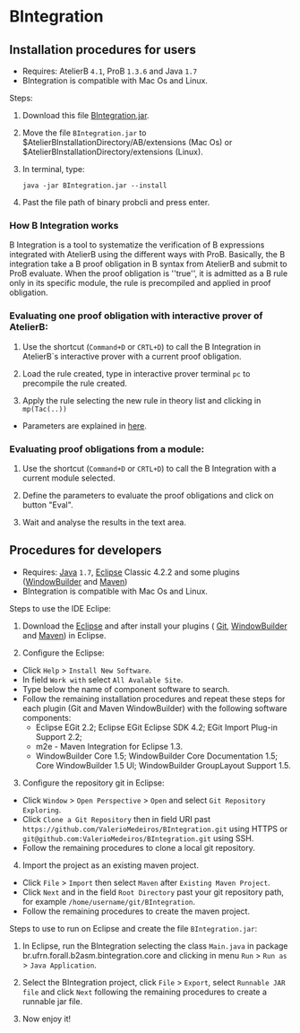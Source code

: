 [BIntegration.jar]:https://www.dropbox.com/s/yljtuc8csldq553/BIntegration.jar
[here]:https://github.com/ValerioMedeiros/BIntegration/blob/master/doc/Instructions.md
[java]:http://java.com/en/download/index.jsp
[eclipse]:http://www.eclipse.org/downloads/
[WindowBuilder]:http://www.eclipse.org/windowbuilder/
[Maven]:http://maven.apache.org/eclipse-plugin.html
[Git]:http://www.eclipse.org/egit/
[BIntegration]:https://github.com/ValerioMedeiros/BIntegration

BIntegration
============




Installation procedures for users
---------------------

* Requires: AtelierB `4.1`, ProB `1.3.6` and Java `1.7`
* BIntegration is compatible with Mac Os and Linux.

Steps:

1. Download this file [BIntegration.jar].

2. Move the file `BIntegration.jar` to $AtelierBInstallationDirectory/AB/extensions (Mac Os) or $AtelierBInstallationDirectory/extensions (Linux).

3. In terminal, type:

    `java -jar BIntegration.jar --install`
    
4. Past the file path of binary probcli and press enter.


### How B Integration works

B Integration is a tool to systematize the verification of B expressions integrated with AtelierB using the different ways with ProB.
Basically, the B integration take a B proof obligation in  B syntax from AtelierB and submit to ProB evaluate. When the proof obligation is ''true'', it is admitted as a B rule only in its specific module, the rule is precompiled and applied in proof obligation.


### Evaluating one proof obligation with interactive prover of AtelierB:

1. Use the shortcut (`Command+D` or `CRTL+D`) to call the B Integration in AtelierB`s interactive prover with a current proof obligation.

2. Load the rule created, type in interactive prover terminal `pc` to precompile the rule created.

3. Apply the rule selecting the new rule in theory list and clicking in `mp(Tac(..))` 

* Parameters are explained in [here].


### Evaluating proof obligations from a module:

1. Use the shortcut (`Command+D` or `CRTL+D`) to call the B Integration with a current module selected.

2. Define the parameters to evaluate the proof obligations and click on button "Eval".

3. Wait and analyse the results in the text area.






Procedures for developers 
---------------------

* Requires: [Java] `1.7`, [Eclipse] Classic 4.2.2 and some plugins ([WindowBuilder] and [Maven])
* BIntegration is compatible with Mac Os and Linux.

Steps to use the IDE Eclipe:

1. Download the [Eclipse] and after install your plugins ( [Git], [WindowBuilder] and [Maven]) in Eclipse.

2. Configure the Eclipse:
 * Click `Help` > `Install New Software`.
 * In field `Work with` select `All Avalable Site`.
 * Type below the name of component software to search.
 * Follow the remaining installation procedures and repeat these steps for each plugin (Git and Maven WindowBuilder) with the following software components:
    - Eclipse EGit 2.2;  Eclipse EGit Eclipse SDK 4.2; EGit Import Plug-in Support 2.2;
    - m2e - Maven Integration for Eclipse 1.3.
    - WindowBuilder Core 1.5; WindowBuilder Core Documentation 1.5; Core WindowBuilder 1.5 UI; WindowBuilder GroupLayout Support 1.5.
    
3. Configure the repository git in Eclipse:
 * Click  `Window` > `Open Perspective` > `Open` and select `Git Repository Exploring`.
 * Click `Clone a Git Repository` then in field URI past `https://github.com/ValerioMedeiros/BIntegration.git` using HTTPS or `git@github.com:ValerioMedeiros/BIntegration.git` using SSH.
 * Follow the remaining procedures to clone a local git repository.

4. Import the project as an existing maven project.
 * Click `File` > `Import` then select `Maven` after `Existing Maven Project`.
 * Click `Next` and in the field `Root Directory` past your git repository path, for example `/home/username/git/BIntegration`.
 * Follow the remaining procedures to create the maven project.



Steps to use to run on Eclipse and create the file `BIntegration.jar`:

1. In Eclipse, run the BIntegration selecting the class `Main.java` in package br.ufrn.forall.b2asm.bintegration.core and clicking in menu `Run` > `Run as` > `Java Application`.

2. Select the BIntegration project, click `File` > `Export`, select `Runnable JAR file` and click `Next` following the remaining procedures to create a runnable jar file.

5. Now enjoy it!


